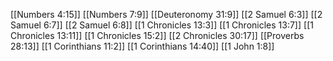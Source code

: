 [[Numbers 4:15]]
[[Numbers 7:9]]
[[Deuteronomy 31:9]]
[[2 Samuel 6:3]]
[[2 Samuel 6:7]]
[[2 Samuel 6:8]]
[[1 Chronicles 13:3]]
[[1 Chronicles 13:7]]
[[1 Chronicles 13:11]]
[[1 Chronicles 15:2]]
[[2 Chronicles 30:17]]
[[Proverbs 28:13]]
[[1 Corinthians 11:2]]
[[1 Corinthians 14:40]]
[[1 John 1:8]]
